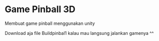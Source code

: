 # Game Pinball 3D
 Membuat game pinball menggunakan unity


Download aja file Buildpinbal1 kalau mau langsung jalankan gamenya ^^

